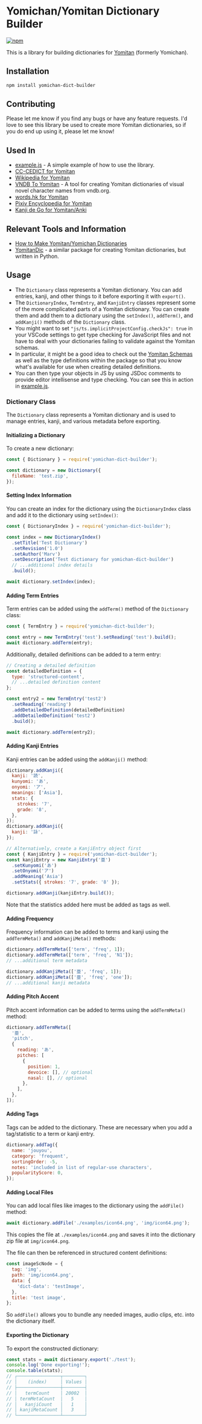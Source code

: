 # Yomichan/Yomitan Dictionary Builder

[![npm](https://img.shields.io/npm/v/yomichan-dict-builder?style=for-the-badge)](https://www.npmjs.com/package/yomichan-dict-builder)

This is a library for building dictionaries for
[Yomitan](https://github/themoeway/yomitan) (formerly Yomichan).

## Installation

```sh
npm install yomichan-dict-builder
```

## Contributing

Please let me know if you find any bugs or have any feature requests. I'd love
to see this library be used to create more Yomitan dictionaries, so if you do
end up using it, please let me know!

## Used In

- [example.js](./examples/example.js) - A simple example of how to use the
  library.
- [CC-CEDICT for Yomitan](https://github.com/MarvNC/cc-cedict-yomitan)
- [Wikipedia for Yomitan](https://github.com/MarvNC/wikipedia-yomitan)
- [VNDB To Yomitan](https://github.com/asayake-b5/yomitan-vndb) - A tool for
  creating Yomitan dictionaries of visual novel character names from vndb.org.
- [words.hk for Yomitan](https://github.com/MarvNC/wordshk-yomitan)
- [Pixiv Encyclopedia for Yomitan](https://github.com/MarvNC/pixiv-yomitan)
- [Kanji de Go for Yomitan/Anki](https://github.com/MarvNC/kanjidego-yomitan-anki)

## Relevant Tools and Information

- [How to Make Yomitan/Yomichan Dictionaries](https://github.com/MarvNC/yomichan-dictionaries/blob/master/how-to-make-yomichan-dictionaries.md)
- [YomitanDic](https://github.com/hopto-dot/yomitan-dic) - a similar package for
  creating Yomitan dictionaries, but written in Python.

## Usage

- The `Dictionary` class represents a Yomitan dictionary. You can add entries,
  kanji, and other things to it before exporting it with `export()`.
- The `DictionaryIndex`, `TermEntry`, and `KanjiEntry` classes represent some of
  the more complicated parts of a Yomitan dictionary. You can create them and
  add them to a dictionary using the `setIndex()`, `addTerm()`, and `addKanji()`
  methods of the `Dictionary` class.
- You might want to set `"js/ts.implicitProjectConfig.checkJs": true` in your
  VSCode settings to get type checking for JavaScript files and not have to deal
  with your dictionaries failing to validate against the Yomitan schemas.
- In particular, it might be a good idea to check out the
  [Yomitan Schemas](https://github.com/MarvNC/yomichan-dictionaries/blob/master/how-to-make-yomichan-dictionaries.md#read-the-schemas)
  as well as the type definitions within the package so that you know what's
  available for use when creating detailed definitions.
- You can then type your objects in JS by using JSDoc comments to provide editor
  intellisense and type checking. You can see this in action in
  [example.js](./examples/example.js).

### Dictionary Class

The `Dictionary` class represents a Yomitan dictionary and is used to manage
entries, kanji, and various metadata before exporting.

#### Initializing a Dictionary

To create a new dictionary:

```javascript
const { Dictionary } = require('yomichan-dict-builder');

const dictionary = new Dictionary({
  fileName: 'test.zip',
});
```

#### Setting Index Information

You can create an index for the dictionary using the `DictionaryIndex` class and
add it to the dictionary using `setIndex()`:

```javascript
const { DictionaryIndex } = require('yomichan-dict-builder');

const index = new DictionaryIndex()
  .setTitle('Test Dictionary')
  .setRevision('1.0')
  .setAuthor('Marv')
  .setDescription('Test dictionary for yomichan-dict-builder')
  // ...additional index details
  .build();

await dictionary.setIndex(index);
```

#### Adding Term Entries

Term entries can be added using the `addTerm()` method of the `Dictionary`
class:

```javascript
const { TermEntry } = require('yomichan-dict-builder');

const entry = new TermEntry('test').setReading('test').build();
await dictionary.addTerm(entry);
```

Additionally, detailed definitions can be added to a term entry:

```javascript
// Creating a detailed definition
const detailedDefinition = {
  type: 'structured-content',
  // ...detailed definition content
};

const entry2 = new TermEntry('test2')
  .setReading('reading')
  .addDetailedDefinition(detailedDefinition)
  .addDetailedDefinition('test2')
  .build();

await dictionary.addTerm(entry2);
```

#### Adding Kanji Entries

Kanji entries can be added using the `addKanji()` method:

```javascript
dictionary.addKanji({
  kanji: '読',
  kunyomi: 'あ',
  onyomi: 'ア',
  meanings: ['Asia'],
  stats: {
    strokes: '7',
    grade: '8',
  },
});
dictionary.addKanji({
  kanji: '詠',
});

// Alternatively, create a KanjiEntry object first
const { KanjiEntry } = require('yomichan-dict-builder');
const kanjiEntry = new KanjiEntry('亜')
  .setKunyomi('あ')
  .setOnyomi('ア')
  .addMeaning('Asia')
  .setStats({ strokes: '7', grade: '8' });

dictionary.addKanji(kanjiEntry.build());
```

Note that the statistics added here must be added as tags as well.

#### Adding Frequency

Frequency information can be added to terms and kanji using the `addTermMeta()`
and `addKanjiMeta()` methods:

```javascript
dictionary.addTermMeta(['term', 'freq', 1]);
dictionary.addTermMeta(['term', 'freq', 'N1']);
// ...additional term metadata

dictionary.addKanjiMeta(['亜', 'freq', 1]);
dictionary.addKanjiMeta(['亜', 'freq', 'one']);
// ...additional kanji metadata
```

#### Adding Pitch Accent

Pitch accent information can be added to terms using the `addTermMeta()` method:

```javascript
dictionary.addTermMeta([
  '亜',
  'pitch',
  {
    reading: 'あ',
    pitches: [
      {
        position: 1,
        devoice: [], // optional
        nasal: [], // optional
      },
    ],
  },
]);
```

#### Adding Tags

Tags can be added to the dictionary. These are necessary when you add a
tag/statistic to a term or kanji entry.

```javascript
dictionary.addTag({
  name: 'jouyou',
  category: 'frequent',
  sortingOrder: -5,
  notes: 'included in list of regular-use characters',
  popularityScore: 0,
});
```

#### Adding Local Files

You can add local files like images to the dictionary using the `addFile()`
method:

```js
await dictionary.addFile('./examples/icon64.png', 'img/icon64.png');
```

This copies the file at `./examples/icon64.png` and saves it into the dictionary
zip file at `img/icon64.png`.

The file can then be referenced in structured content definitions:

```js
const imageScNode = {
  tag: 'img',
  path: 'img/icon64.png',
  data: {
    'dict-data': 'testImage',
  },
  title: 'test image',
};
```

So `addFile()` allows you to bundle any needed images, audio clips, etc. into
the dictionary itself.

#### Exporting the Dictionary

To export the constructed dictionary:

```javascript
const stats = await dictionary.export('./test');
console.log('Done exporting!');
console.table(stats);
// ┌────────────────┬────────┐
// │    (index)     │ Values │
// ├────────────────┼────────┤
// │   termCount    │ 20002  │
// │ termMetaCount  │   5    │
// │   kanjiCount   │   1    │
// │ kanjiMetaCount │   3    │
// └────────────────┴────────┘
```
